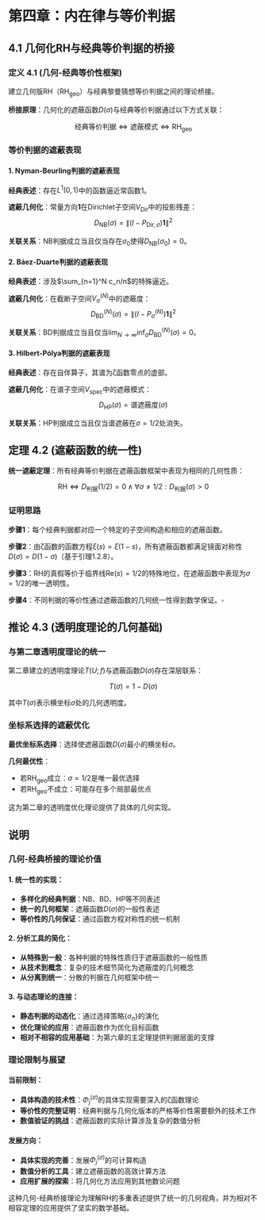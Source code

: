 # 第四章：内在律与等价判据

## 4.1 几何化RH与经典等价判据的桥接

### 定义 4.1 (几何-经典等价性框架)

建立几何版RH（$\text{RH}_{\text{geo}}$）与经典黎曼猜想等价判据之间的理论桥接。

**桥接原理**：几何化的遮蔽函数$D(\sigma)$与经典等价判据通过以下方式关联：

$$\text{经典等价判据} \Leftrightarrow \text{遮蔽模式} \Leftrightarrow \text{RH}_{\text{geo}}$$

### 等价判据的遮蔽表现

#### **1. Nyman-Beurling判据的遮蔽表现**
**经典表述**：存在$L^1(0,1)$中的函数逼近常函数1。

**遮蔽几何化**：常量方向$\mathbf{1}$在Dirichlet子空间$V_{\text{Dir}}$中的投影残差：
$$D_{\text{NB}}(\sigma) = \|(I-P_{\text{Dir},\sigma})\mathbf{1}\|^2$$

**关联关系**：NB判据成立当且仅当存在$\sigma_0$使得$D_{\text{NB}}(\sigma_0) = 0$。

#### **2. Báez-Duarte判据的遮蔽表现**
**经典表述**：涉及$\sum_{n=1}^N c_n/n$的特殊逼近。

**遮蔽几何化**：在截断子空间$V_{\sigma}^{(N)}$中的遮蔽度：
$$D_{\text{BD}}^{(N)}(\sigma) = \|(I-P_{\sigma}^{(N)})\mathbf{1}\|^2$$

**关联关系**：BD判据成立当且仅当$\lim_{N \to \infty} \inf_\sigma D_{\text{BD}}^{(N)}(\sigma) = 0$。

#### **3. Hilbert-Pólya判据的遮蔽表现**
**经典表述**：存在自伴算子，其谱为ζ函数零点的虚部。

**遮蔽几何化**：在谱子空间$V_{\text{spec}}$中的遮蔽模式：
$$D_{\text{HP}}(\sigma) = \text{谱遮蔽度}(\sigma)$$

**关联关系**：HP判据成立当且仅当谱遮蔽在$\sigma = 1/2$处消失。

## 定理 4.2 (遮蔽函数的统一性)

**统一遮蔽定理**：所有经典等价判据在遮蔽函数框架中表现为相同的几何性质：

$$\text{RH} \Leftrightarrow D_{\text{判据}}(1/2) = 0 \wedge \forall\sigma \neq 1/2: D_{\text{判据}}(\sigma) > 0$$

### 证明思路

**步骤1**：每个经典判据都对应一个特定的子空间构造和相应的遮蔽函数。

**步骤2**：由ζ函数的函数方程$\xi(s) = \xi(1-s)$，所有遮蔽函数都满足镜面对称性$D(\sigma) = D(1-\sigma)$（基于引理1.2.8）。

**步骤3**：RH的真假等价于临界线$\text{Re}(s) = 1/2$的特殊地位，在遮蔽函数中表现为$\sigma = 1/2$的唯一透明性。

**步骤4**：不同判据的等价性通过遮蔽函数的几何统一性得到数学保证。$\square$

## 推论 4.3 (透明度理论的几何基础)

### 与第二章透明度理论的统一

第二章建立的透明度理论$T(U;f)$与遮蔽函数$D(\sigma)$存在深层联系：

$$T(\sigma) = 1 - D(\sigma)$$

其中$T(\sigma)$表示横坐标$\sigma$处的几何透明度。

### 坐标系选择的遮蔽优化

**最优坐标系选择**：选择使遮蔽函数$D(\sigma)$最小的横坐标$\sigma$。

**几何最优性**：
- 若$\text{RH}_{\text{geo}}$成立：$\sigma = 1/2$是唯一最优选择
- 若$\text{RH}_{\text{geo}}$不成立：可能存在多个局部最优点

这为第二章的透明度优化理论提供了具体的几何实现。

## 说明

### **几何-经典桥接的理论价值**

#### **1. 统一性的实现**：
- **多样化的经典判据**：NB、BD、HP等不同表述
- **统一的几何框架**：遮蔽函数$D(\sigma)$的一般性表述
- **等价性的几何保证**：通过函数方程对称性的统一机制

#### **2. 分析工具的简化**：
- **从特殊到一般**：各种判据的特殊性质归于遮蔽函数的一般性质
- **从技术到概念**：复杂的技术细节简化为遮蔽度的几何概念
- **从分离到统一**：分散的判据在几何框架中统一

#### **3. 与动态理论的连接**：
- **静态判据的动态化**：通过选择策略$\{\sigma_n\}$的演化
- **优化理论的应用**：遮蔽函数作为优化目标函数
- **相对不相容的应用基础**：为第六章的主定理提供判据层面的支撑

### **理论限制与展望**

#### **当前限制**：
- **具体构造的技术性**：$\Phi_j^{(\sigma)}$的具体实现需要深入的ζ函数理论
- **等价性的完整证明**：经典判据与几何化版本的严格等价性需要额外的技术工作
- **数值验证的挑战**：遮蔽函数的实际计算涉及复杂的数值分析

#### **发展方向**：
- **具体实现的完善**：发展$\Phi_j^{(\sigma)}$的可计算构造
- **数值分析的工具**：建立遮蔽函数的高效计算方法
- **应用扩展的探索**：将几何化方法应用到其他数论问题

这种几何-经典桥接理论为理解RH的多重表述提供了统一的几何视角，并为相对不相容定理的应用提供了坚实的数学基础。